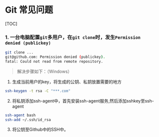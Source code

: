 # Git 常见问题

[TOC]

### 1. 一台电脑配置`git`多用户，在`git clone`时，发生`Permission denied (publickey)`

```bash
git clone ...
git@github.com: Permission denied (publickey).
fatal: Could not read from remote repository.
```
> 解决步骤如下：（Windows）

1. 生成当前用户的key，将生成的公钥、私钥放置需要的地方
```bash
ssh-keygen -t rsa -C "***.com"
```
2. 将私钥添加ssh-agent中，首先安装ssh-agent服务,然后添加sshkey至ssh-agent
```bash
ssh-agent bash
ssh-add ~/.ssh/id_rsa
```
3. 将公钥至Github中的SSH中。